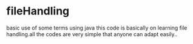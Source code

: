 # fileHandling
basic use of some terms using java
this code is basically on learning file handling.all the codes are very simple that anyone can adapt easily..

